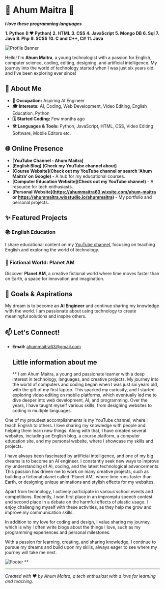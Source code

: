 # 🌟 Ahum Maitra 🌟



***I love these programming languages***

**1. Python** **(I ❤️ Python)**
**2. HTML**
**3. CSS**
**4. JavaScript**
**5. Mongo DB**
**6. Sql**
**7. Java**
**8. Php**
**9. SCSS**
**10. C and C++, C#**
**11. Java**


![Profile Banner](https://via.placeholder.com/1200x400?text=Welcome+to+Ahum+Maitra's+GitHub)

Hello! I'm **Ahum Maitra**, a young technologist with a passion for English, computer science, coding, editing, designing, and artificial intelligence. My journey into the world of technology started when I was just six years old, and I've been exploring ever since!

## 🚀 About Me

- **💼 Occupation:** Aspiring AI Engineer
- **🎓 Interests:** AI, Coding, Web Development, Video Editing, English Education, Python
- **🗓️ Started Coding:** Few months ago
- **🛠️ Languages & Tools:** Python, JavaScript, HTML, CSS, Video Editing Software, Mobile Editors etc.

## 🌐 Online Presence

- **[YouTube Channel - Ahum Maitra]**
- **[English Blog]
  (Check my YouTube channel about)**
- **[Course Website](Check out my YouTube channel or search 'Ahum Maitra' on Google)** - A hub for my educational courses.
- **[Computer Education Website](Check out my YouTube channel)** - A resource for tech enthusiasts.
- **[Personal Website](https://ahummaitra63.wixsite.com/ahum-maitra or https://ahummaitra.wixstudio.io/ahummaitra)** - My portfolio and personal projects.

## ✨ Featured Projects

### 📚 English Education
I share educational content on my [YouTube channel](https://youtube.com/@ahummaitraenglish?si=gkiNlsy1orFFuXUQ), focusing on teaching English and exploring the world of technology.

### 🌌 Fictional World: Planet AM
Discover **Planet AM**, a creative fictional world where time moves faster than on Earth, a space for innovation and imagination.

## 🎯 Goals & Aspirations

My dream is to become an **AI Engineer** and continue sharing my knowledge with the world. I am passionate about using technology to create meaningful solutions and inspire others.

## 📫 Let's Connect!

- **Email:** ahummaitra63@gmail.com

  
  ## Little information about me
  ** I am Ahum Maitra, a young and passionate learner with a deep interest in technology, languages, and creative projects. My journey into the world of computers and coding began when I was just six years old, with the gift of my first laptop. This sparked my curiosity, and I started exploring video editing on mobile platforms, which eventually led me to dive deeper into web development, AI, and programming. Over the years, I have taught myself various skills, from designing websites to coding in multiple languages.

One of my proudest accomplishments is my YouTube channel, where I teach English to others. I love sharing my knowledge with people and helping them learn new things. Along with that, I have created several websites, including an English blog, a course platform, a computer education site, and my personal website, where I showcase my skills and projects.

I have always been fascinated by artificial intelligence, and one of my big dreams is to become an AI engineer. I constantly seek new ways to improve my understanding of AI, coding, and the latest technological advancements. This passion has driven me to work on many creative projects, such as building a fictional planet called 'Planet AM,' where time runs faster than Earth, or designing unique animations and stylish effects for my websites.

Apart from technology, I actively participate in various school events and competitions. Recently, I won first place in an impromptu speech contest and second place in a debate on the harmful effects of plastic usage. I enjoy challenging myself with these activities, as they help me grow and improve my communication skills.

In addition to my love for coding and design, I value sharing my journey, which is why I often write blogs about the things I love, such as my programming experiences and personal milestones.

With a passion for learning, creating, and sharing knowledge, I continue to pursue my dreams and build upon my skills, always eager to see where my journey will take me next.

![Footer](https://via.placeholder.com/1200x100?text=Thank+You+for+Visiting!) **

---

*Created with ❤️ by Ahum Maitra, a tech enthusiast with a love for learning and teaching.*
